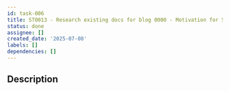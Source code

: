 ```yaml
---
id: task-006
title: ST0013 - Research existing docs for blog 0000 - Motivation for STP
status: done
assignee: []
created_date: '2025-07-08'
labels: []
dependencies: []
---
```


## Description
